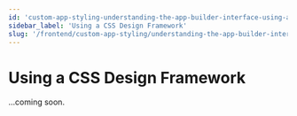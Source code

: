 ```yaml
---
id: 'custom-app-styling-understanding-the-app-builder-interface-using-a-css-design-framework'
sidebar_label: 'Using a CSS Design Framework'
slug: '/frontend/custom-app-styling/understanding-the-app-builder-interface/using-a-css-design-framework'
---
```


# Using a CSS Design Framework

...coming soon.
